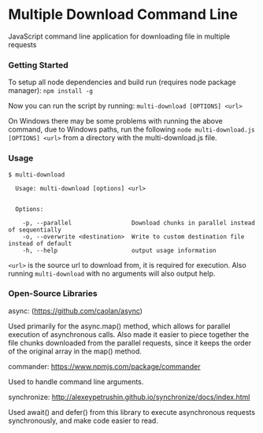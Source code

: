 # Multiple Download Command Line
JavaScript command line application for downloading file in multiple requests

### Getting Started

To setup all node dependencies and build run (requires node package manager):
`npm install -g`

Now you can run the script by running:
`multi-download [OPTIONS] <url>`

On Windows there may be some problems with running the above command, due to Windows paths, run the following
`node multi-download.js [OPTIONS] <url>`
from a directory with the multi-download.js file.

### Usage

```
$ multi-download

  Usage: multi-download [options] <url>


  Options:

    -p, --parallel                 Download chunks in parallel instead of sequentially
    -o, --overwrite <destination>  Write to custom destination file instead of default
    -h, --help                     output usage information
```

`<url>` is the source url to download from, it is required for execution. Also running `multi-download` with no arguments will
also output help.

### Open-Source Libraries

async: (https://github.com/caolan/async)

Used primarily for the async.map() method, which allows for parallel execution of asynchronous calls. Also made it easier to piece together the file chunks downloaded from the parallel requests, since it keeps the order of the original array in the map() method.

commander: https://www.npmjs.com/package/commander

Used to handle command line arguments.

synchronize: http://alexeypetrushin.github.io/synchronize/docs/index.html

Used await() and defer() from this library to execute asynchronous requests synchronously, and make code easier to read.
